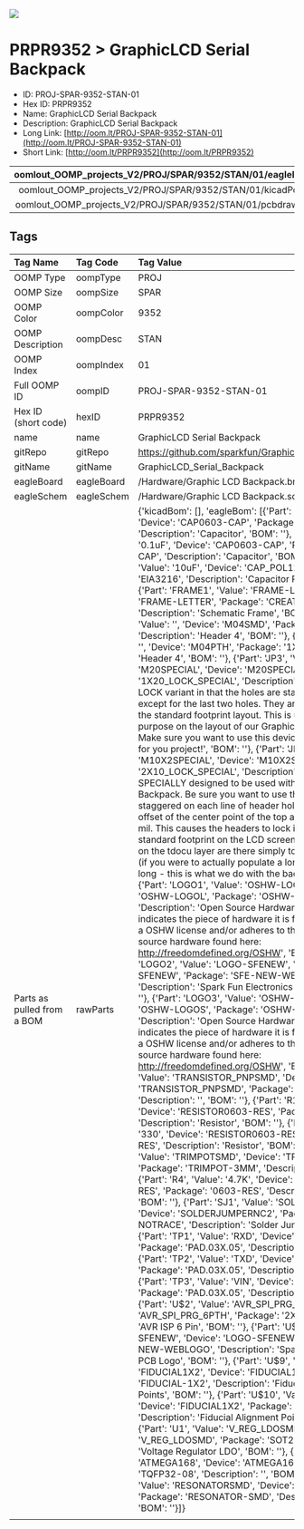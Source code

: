 


  
![][im]
# PRPR9352 > GraphicLCD Serial Backpack

- ID: PROJ-SPAR-9352-STAN-01
- Hex ID: PRPR9352
- Name: GraphicLCD Serial Backpack
- Description: GraphicLCD Serial Backpack
- Long Link: [http://oom.lt/PROJ-SPAR-9352-STAN-01](http://oom.lt/PROJ-SPAR-9352-STAN-01)
- Short Link: [http://oom.lt/PRPR9352](http://oom.lt/PRPR9352)
  

|oomlout_OOMP_projects_V2/PROJ/SPAR/9352/STAN/01/eagleImage.png|oomlout_OOMP_projects_V2/PROJ/SPAR/9352/STAN/01/eagleSchemImage.png|oomlout_OOMP_projects_V2/PROJ/SPAR/9352/STAN/01/kicadPcb3dFront.png|oomlout_OOMP_projects_V2/PROJ/SPAR/9352/STAN/01/kicadPcb3dBack.png|
| :---: | :---: | :---: | :---: |
|oomlout_OOMP_projects_V2/PROJ/SPAR/9352/STAN/01/kicadPcb3d.png|oomlout_OOMP_projects_V2/PROJ/SPAR/9352/STAN/01/bomBack.png|oomlout_OOMP_projects_V2/PROJ/SPAR/9352/STAN/01/bomFront.png|oomlout_OOMP_projects_V2/PROJ/SPAR/9352/STAN/01/pcbdraw.svg|
|oomlout_OOMP_projects_V2/PROJ/SPAR/9352/STAN/01/pcbdrawBack.svg||||

## Tags
  

|Tag Name|Tag Code|Tag Value|
| :--- | :--- | :--- |
|OOMP Type|oompType|PROJ|
|OOMP Size|oompSize|SPAR|
|OOMP Color|oompColor|9352|
|OOMP Description|oompDesc|STAN|
|OOMP Index|oompIndex|01|
|Full OOMP ID|oompID|PROJ-SPAR-9352-STAN-01|
|Hex ID (short code)|hexID|PRPR9352|
|name|name|GraphicLCD Serial Backpack|
|gitRepo|gitRepo|https://github.com/sparkfun/GraphicLCD_Serial_Backpack|
|gitName|gitName|GraphicLCD_Serial_Backpack|
|eagleBoard|eagleBoard|/Hardware/Graphic LCD Backpack.brd|
|eagleSchem|eagleSchem|/Hardware/Graphic LCD Backpack.sch|
|Parts as pulled from a BOM|rawParts|{'kicadBom': [], 'eagleBom': [{'Part': 'C1', 'Value': '0.1uF', 'Device': 'CAP0603-CAP', 'Package': '0603-CAP', 'Description': 'Capacitor', 'BOM': ''}, {'Part': 'C2', 'Value': '0.1uF', 'Device': 'CAP0603-CAP', 'Package': '0603-CAP', 'Description': 'Capacitor', 'BOM': ''}, {'Part': 'C4', 'Value': '10uF', 'Device': 'CAP_POL1206', 'Package': 'EIA3216', 'Description': 'Capacitor Polarized', 'BOM': ''}, {'Part': 'FRAME1', 'Value': 'FRAME-LETTER', 'Device': 'FRAME-LETTER', 'Package': 'CREATIVE_COMMONS', 'Description': 'Schematic Frame', 'BOM': ''}, {'Part': 'JP1', 'Value': '', 'Device': 'M04SMD', 'Package': '1X04-SMD', 'Description': 'Header 4', 'BOM': ''}, {'Part': 'JP2', 'Value': '', 'Device': 'M04PTH', 'Package': '1X04', 'Description': 'Header 4', 'BOM': ''}, {'Part': 'JP3', 'Value': 'M20SPECIAL', 'Device': 'M20SPECIAL', 'Package': '1X20_LOCK_SPECIAL', 'Description': 'This is just like the LOCK variant in that the holes are staggared by 5 mil, but except for the last two holes.  They are not altered from the standard footprint layout.  This is used for a special purpose on the layout of our Graphic LCD Backpack.  Make sure you want to use this device before selecting it for you project!', 'BOM': ''}, {'Part': 'JP4', 'Value': 'M10X2SPECIAL', 'Device': 'M10X2SPECIAL', 'Package': '2X10_LOCK_SPECIAL', 'Description': 'This was SPECIALLY designed to be used with our Graphic LCD Backpack.  Be sure you want to use this!  It is not only staggered on each line of header holes, but IT IS ALSO offset of the center point of the top and bottom lines by 5 mil.  This causes the headers to lock into place on the standard footprint on the LCD screen.  The extra squares on the tdocu layer are there simply to reference other pins (if you were to actually populate a longer header than ten long - this is what we do with the backpacks).', 'BOM': ''}, {'Part': 'LOGO1', 'Value': 'OSHW-LOGOL', 'Device': 'OSHW-LOGOL', 'Package': 'OSHW-LOGO-L', 'Description': 'Open Source Hardware Logo This logo indicates the piece of hardware it is found on incorporates a OSHW license and/or adheres to the definition of open source hardware found here: http://freedomdefined.org/OSHW', 'BOM': ''}, {'Part': 'LOGO2', 'Value': 'LOGO-SFENEW', 'Device': 'LOGO-SFENEW', 'Package': 'SFE-NEW-WEBLOGO', 'Description': 'Spark Fun Electronics PCB Logo', 'BOM': ''}, {'Part': 'LOGO3', 'Value': 'OSHW-LOGOS', 'Device': 'OSHW-LOGOS', 'Package': 'OSHW-LOGO-S', 'Description': 'Open Source Hardware Logo This logo indicates the piece of hardware it is found on incorporates a OSHW license and/or adheres to the definition of open source hardware found here: http://freedomdefined.org/OSHW', 'BOM': ''}, {'Part': 'Q1', 'Value': 'TRANSISTOR_PNPSMD', 'Device': 'TRANSISTOR_PNPSMD', 'Package': 'SOT23-3', 'Description': '', 'BOM': ''}, {'Part': 'R1', 'Value': '10K', 'Device': 'RESISTOR0603-RES', 'Package': '0603-RES', 'Description': 'Resistor', 'BOM': ''}, {'Part': 'R2', 'Value': '330', 'Device': 'RESISTOR0603-RES', 'Package': '0603-RES', 'Description': 'Resistor', 'BOM': ''}, {'Part': 'R3', 'Value': 'TRIMPOTSMD', 'Device': 'TRIMPOTSMD', 'Package': 'TRIMPOT-3MM', 'Description': '', 'BOM': ''}, {'Part': 'R4', 'Value': '4.7K', 'Device': 'RESISTOR0603-RES', 'Package': '0603-RES', 'Description': 'Resistor', 'BOM': ''}, {'Part': 'SJ1', 'Value': 'SOLDERJUMPERNC2', 'Device': 'SOLDERJUMPERNC2', 'Package': 'SJ_2S-NOTRACE', 'Description': 'Solder Jumper', 'BOM': ''}, {'Part': 'TP1', 'Value': 'RXD', 'Device': 'TEST-POINT3X5', 'Package': 'PAD.03X.05', 'Description': '', 'BOM': ''}, {'Part': 'TP2', 'Value': 'TXD', 'Device': 'TEST-POINT3X5', 'Package': 'PAD.03X.05', 'Description': '', 'BOM': ''}, {'Part': 'TP3', 'Value': 'VIN', 'Device': 'TEST-POINT3X5', 'Package': 'PAD.03X.05', 'Description': '', 'BOM': ''}, {'Part': 'U$2', 'Value': 'AVR_SPI_PRG_6PTH', 'Device': 'AVR_SPI_PRG_6PTH', 'Package': '2X3', 'Description': 'AVR ISP 6 Pin', 'BOM': ''}, {'Part': 'U$8', 'Value': 'LOGO-SFENEW', 'Device': 'LOGO-SFENEW', 'Package': 'SFE-NEW-WEBLOGO', 'Description': 'Spark Fun Electronics PCB Logo', 'BOM': ''}, {'Part': 'U$9', 'Value': 'FIDUCIAL1X2', 'Device': 'FIDUCIAL1X2', 'Package': 'FIDUCIAL-1X2', 'Description': 'Fiducial Alignment Points', 'BOM': ''}, {'Part': 'U$10', 'Value': 'FIDUCIAL1X2', 'Device': 'FIDUCIAL1X2', 'Package': 'FIDUCIAL-1X2', 'Description': 'Fiducial Alignment Points', 'BOM': ''}, {'Part': 'U1', 'Value': 'V_REG_LDOSMD', 'Device': 'V_REG_LDOSMD', 'Package': 'SOT23-5', 'Description': 'Voltage Regulator LDO', 'BOM': ''}, {'Part': 'U2', 'Value': 'ATMEGA168', 'Device': 'ATMEGA168', 'Package': 'TQFP32-08', 'Description': '', 'BOM': ''}, {'Part': 'Y1', 'Value': 'RESONATORSMD', 'Device': 'RESONATORSMD', 'Package': 'RESONATOR-SMD', 'Description': 'Resonator', 'BOM': ''}]}|
||||



[im]: PROJ/SPAR/9352/STAN/01/kicadPcb3d_450.png

